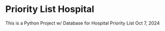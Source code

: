 
# Priority List Hospital

This is a Python Project w/ Database for Hospital Priority List
Oct 7, 2024

